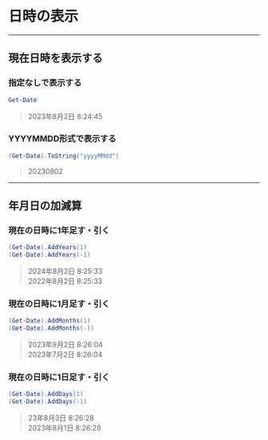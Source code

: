 # 日時の表示

---

## 現在日時を表示する

### 指定なしで表示する

```PowerShell
Get-Date
```

> 2023年8月2日 8:24:45

### YYYYMMDD形式で表示する

```PowerShell
(Get-Date).ToString("yyyyMMdd")
```

> 20230802

---

## 年月日の加減算

### 現在の日時に1年足す・引く

```PowerShell
(Get-Date).AddYears(1)
(Get-Date).AddYears(-1)
```

> 2024年8月2日 8:25:33  
  2022年8月2日 8:25:33

### 現在の日時に1月足す・引く

```PowerShell
(Get-Date).AddMonths(1)
(Get-Date).AddMonths(-1)
```

> 2023年9月2日 8:26:04  
  2023年7月2日 8:26:04

### 現在の日時に1日足す・引く

```PowerShell
(Get-Date).AddDays(1)
(Get-Date).AddDays(-1)
```

> 23年8月3日 8:26:28  
  2023年8月1日 8:26:28
